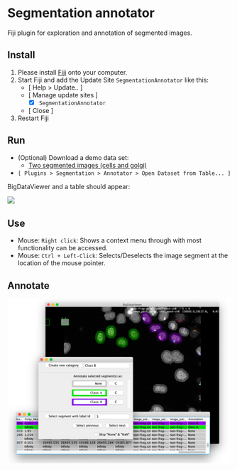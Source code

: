 # Segmentation annotator

Fiji plugin for exploration and annotation of segmented images.

## Install

1. Please install [Fiji](https://fiji.sc) onto your computer.
1. Start Fiji and add the Update Site `SegmentationAnnotator` like this:
   - [ Help > Update.. ]
   - [ Manage update sites ]
      - [X] `SegmentationAnnotator` 
   - [ Close ]
1. Restart Fiji


## Run

- (Optional) Download a demo data set:
   - [Two segmented images (cells and golgi)](https://oc.embl.de/index.php/s/L4Kv5YgKgiMCFUe)
- `[ Plugins > Segmentation > Annotator > Open Dataset from Table... ]`

BigDataViewer and a table should appear:

<img src="https://user-images.githubusercontent.com/2157566/101176937-7ba63480-3647-11eb-9952-543e153a99e5.png" width="700">

## Use

- Mouse: `Right click`: Shows a context menu through with most functionality can be accessed.
- Mouse: `Ctrl + Left-Click`: Selects/Deselects the image segment at the location of the mouse pointer.

## Annotate

<img src="./doc/annotate.png" width="700">

